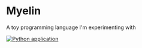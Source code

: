 # Myelin

A toy programming language I'm experimenting with

[![Python application](https://github.com/Naxaes/Myelin/actions/workflows/python-app.yml/badge.svg)](https://github.com/Naxaes/Myelin/actions/workflows/python-app.yml)
